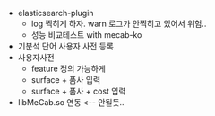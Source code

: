 * elasticsearch-plugin
  * log 찍히게 하자. warn 로그가 안찍히고 있어서 위험..
  * 성능 비교테스트 with mecab-ko
* 기분석 단어 사용자 사전 등록
* 사용자사전
  * feature 정의 가능하게
  * surface + 품사 입력
  * surface + 품사 + cost 입력
* libMeCab.so 연동 <-- 안될듯..
